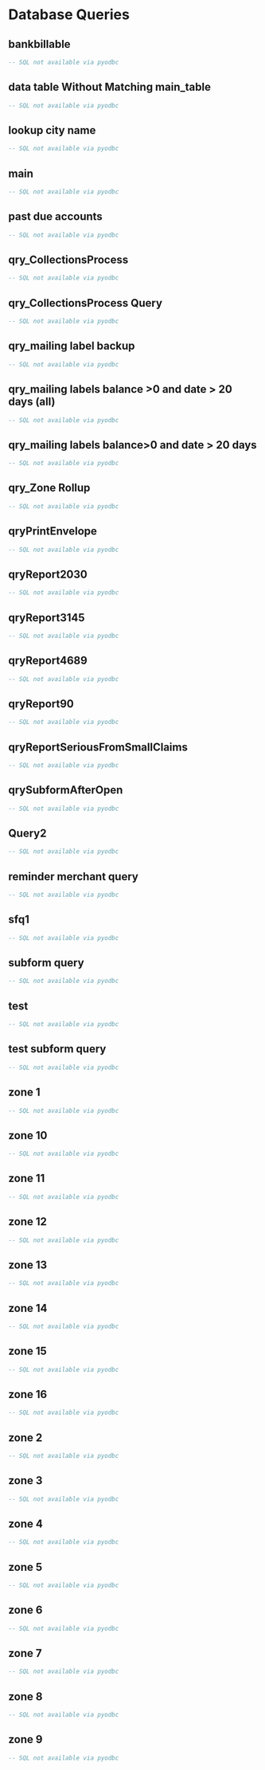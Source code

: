 # Database Queries

## bankbillable

```sql
-- SQL not available via pyodbc
```

## data table Without Matching main_table

```sql
-- SQL not available via pyodbc
```

## lookup city name

```sql
-- SQL not available via pyodbc
```

## main

```sql
-- SQL not available via pyodbc
```

## past due accounts

```sql
-- SQL not available via pyodbc
```

## qry_CollectionsProcess

```sql
-- SQL not available via pyodbc
```

## qry_CollectionsProcess Query

```sql
-- SQL not available via pyodbc
```

## qry_mailing label backup

```sql
-- SQL not available via pyodbc
```

## qry_mailing labels balance >0 and date > 20 days (all)

```sql
-- SQL not available via pyodbc
```

## qry_mailing labels balance>0 and date > 20 days

```sql
-- SQL not available via pyodbc
```

## qry_Zone Rollup

```sql
-- SQL not available via pyodbc
```

## qryPrintEnvelope

```sql
-- SQL not available via pyodbc
```

## qryReport2030

```sql
-- SQL not available via pyodbc
```

## qryReport3145

```sql
-- SQL not available via pyodbc
```

## qryReport4689

```sql
-- SQL not available via pyodbc
```

## qryReport90

```sql
-- SQL not available via pyodbc
```

## qryReportSeriousFromSmallClaims

```sql
-- SQL not available via pyodbc
```

## qrySubformAfterOpen

```sql
-- SQL not available via pyodbc
```

## Query2

```sql
-- SQL not available via pyodbc
```

## reminder merchant query

```sql
-- SQL not available via pyodbc
```

## sfq1

```sql
-- SQL not available via pyodbc
```

## subform query

```sql
-- SQL not available via pyodbc
```

## test

```sql
-- SQL not available via pyodbc
```

## test subform query

```sql
-- SQL not available via pyodbc
```

## zone 1

```sql
-- SQL not available via pyodbc
```

## zone 10

```sql
-- SQL not available via pyodbc
```

## zone 11

```sql
-- SQL not available via pyodbc
```

## zone 12

```sql
-- SQL not available via pyodbc
```

## zone 13

```sql
-- SQL not available via pyodbc
```

## zone 14

```sql
-- SQL not available via pyodbc
```

## zone 15

```sql
-- SQL not available via pyodbc
```

## zone 16

```sql
-- SQL not available via pyodbc
```

## zone 2

```sql
-- SQL not available via pyodbc
```

## zone 3

```sql
-- SQL not available via pyodbc
```

## zone 4

```sql
-- SQL not available via pyodbc
```

## zone 5

```sql
-- SQL not available via pyodbc
```

## zone 6

```sql
-- SQL not available via pyodbc
```

## zone 7

```sql
-- SQL not available via pyodbc
```

## zone 8

```sql
-- SQL not available via pyodbc
```

## zone 9

```sql
-- SQL not available via pyodbc
```

